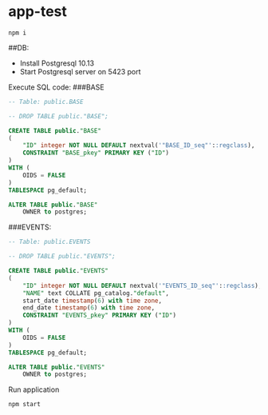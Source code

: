 # app-test

```
npm i
```

##DB:
- Install Postgresql 10.13
- Start Postgresql server on 5423 port

Execute SQL code:
###BASE
```SQL
-- Table: public.BASE

-- DROP TABLE public."BASE";

CREATE TABLE public."BASE"
(
    "ID" integer NOT NULL DEFAULT nextval('"BASE_ID_seq"'::regclass),
    CONSTRAINT "BASE_pkey" PRIMARY KEY ("ID")
)
WITH (
    OIDS = FALSE
)
TABLESPACE pg_default;

ALTER TABLE public."BASE"
    OWNER to postgres;
```
###EVENTS:
```SQL
-- Table: public.EVENTS

-- DROP TABLE public."EVENTS";

CREATE TABLE public."EVENTS"
(
    "ID" integer NOT NULL DEFAULT nextval('"EVENTS_ID_seq"'::regclass),
    "NAME" text COLLATE pg_catalog."default",
    start_date timestamp(6) with time zone,
    end_date timestamp(6) with time zone,
    CONSTRAINT "EVENTS_pkey" PRIMARY KEY ("ID")
)
WITH (
    OIDS = FALSE
)
TABLESPACE pg_default;

ALTER TABLE public."EVENTS"
    OWNER to postgres;
```

Run application
```
npm start
```